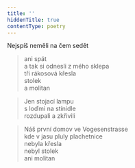 ```yaml
---
title: ''
hiddenTitle: true
contentType: poetry
---
```


<section>

>   

</section>

<section>

>   

</section>

<section>

Nejspíš neměli na čem sedět

> ani spát  
> a tak si odnesli z mého sklepa  
> tři rákosová křesla  
> stolek  
> a molitan

</section>

<section>

> Jen stojací lampu  
> s loďmi na stínidle  
> rozdupali a zkřivili

</section>

<section>

> Náš první domov ve Vogesenstrasse  
> kde v jasu pluly plachetnice  
> nebyla křesla  
> nebyl stolek  
> ani molitan

</section>
